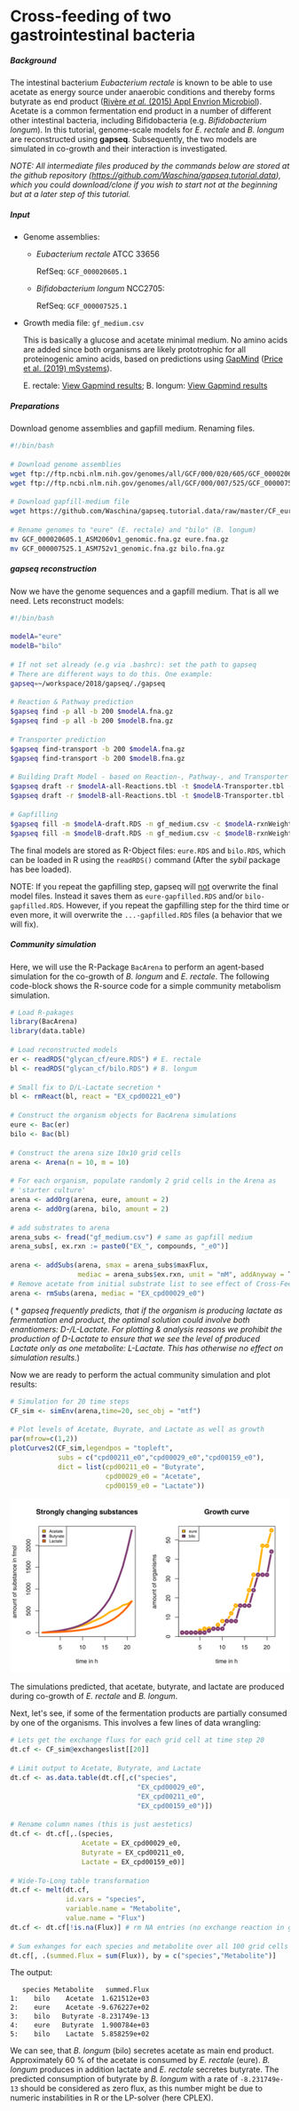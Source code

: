 # Cross-feeding of two gastrointestinal bacteria

##### Background

The intestinal bacterium *Eubacterium rectale* is known to be able to use acetate as energy source under anaerobic conditions and thereby forms butyrate as end product ([Rivère *et al.* (2015) Appl Envrion Microbiol](https://pubmed.ncbi.nlm.nih.gov/26319874/)). Acetate is a common fermentation end product in a number of different other intestinal bacteria, including Bifidobacteria (e.g. *Bifidobacterium longum*). In this tutorial, genome-scale models for *E. rectale* and *B. longum* are reconstructed using **gapseq**. Subsequently, the two models are simulated in co-growth and their interaction is investigated.

*NOTE: All intermediate files produced by the commands below are stored at the github repository (https://github.com/Waschina/gapseq.tutorial.data), which you could download/clone if you wish to start not at the beginning but at a later step of this tutorial.*

##### Input

- Genome assemblies:

  - *Eubacterium rectale* ATCC 33656

    RefSeq: `GCF_000020605.1`

  - *Bifidobacterium longum* NCC2705: 

    RefSeq: `GCF_000007525.1`

- Growth media file: `gf_medium.csv` 

  This is basically a glucose and acetate minimal medium. No amino acids are added since both organisms are likely prototrophic for all proteinogenic amino acids, based on predictions using [GapMind](http://papers.genomics.lbl.gov/cgi-bin/gapView.cgi) ([Price et al. (2019) mSystems](https://doi.org/10.1101/741918 )).  

  E. rectale: [View Gapmind results](http://papers.genomics.lbl.gov/cgi-bin/gapView.cgi?orgs=NCBI__GCF_000020605.1&set=aa); B. longum: [View Gapmind results](http://papers.genomics.lbl.gov/cgi-bin/gapView.cgi?orgs=NCBI__GCF_000007525.1&set=aa)



##### Preparations

Download genome assemblies and gapfill medium. Renaming files.

```sh
#!/bin/bash

# Download genome assemblies 
wget ftp://ftp.ncbi.nlm.nih.gov/genomes/all/GCF/000/020/605/GCF_000020605.1_ASM2060v1/GCF_000020605.1_ASM2060v1_genomic.fna.gz .
wget ftp://ftp.ncbi.nlm.nih.gov/genomes/all/GCF/000/007/525/GCF_000007525.1_ASM752v1/GCF_000007525.1_ASM752v1_genomic.fna.gz .

# Download gapfill-medium file
wget https://github.com/Waschina/gapseq.tutorial.data/raw/master/CF_eure_bilo/gf_medium.csv .

# Rename genomes to "eure" (E. rectale) and "bilo" (B. longum) 
mv GCF_000020605.1_ASM2060v1_genomic.fna.gz eure.fna.gz
mv GCF_000007525.1_ASM752v1_genomic.fna.gz bilo.fna.gz
```



##### gapseq reconstruction 

Now we have the genome sequences and a gapfill medium. That is all we need. Lets reconstruct models:

```sh
#!/bin/bash

modelA="eure"
modelB="bilo"

# If not set already (e.g via .bashrc): set the path to gapseq
# There are different ways to do this. One example:
gapseq=~/workspace/2018/gapseq/./gapseq

# Reaction & Pathway prediction
$gapseq find -p all -b 200 $modelA.fna.gz
$gapseq find -p all -b 200 $modelB.fna.gz

# Transporter prediction
$gapseq find-transport -b 200 $modelA.fna.gz 
$gapseq find-transport -b 200 $modelB.fna.gz

# Building Draft Model - based on Reaction-, Pathway-, and Transporter prediction
$gapseq draft -r $modelA-all-Reactions.tbl -t $modelA-Transporter.tbl -p $modelA-all-Pathways.tbl -c $modelA.fna.gz -u 200 -l 100
$gapseq draft -r $modelB-all-Reactions.tbl -t $modelB-Transporter.tbl -p $modelB-all-Pathways.tbl -c $modelB.fna.gz -u 200 -l 100

# Gapfilling
$gapseq fill -m $modelA-draft.RDS -n gf_medium.csv -c $modelA-rxnWeights.RDS -g $modelA-rxnXgenes.RDS -b 100
$gapseq fill -m $modelB-draft.RDS -n gf_medium.csv -c $modelB-rxnWeights.RDS -g $modelB-rxnXgenes.RDS -b 100
```

The final models are stored as R-Object files: `eure.RDS` and `bilo.RDS`, which can be loaded in R using the `readRDS()` command (After the *sybil* package has bee loaded). 

NOTE: If you repeat the gapfilling step, gapseq will <u>not</u> overwrite the final model files. Instead it saves them as `eure-gapfilled.RDS` and/or `bilo-gapfilled.RDS`. However, if you repeat the gapfilling step for the third time or even more, it will overwrite the `...-gapfilled.RDS` files (a behavior that we will fix).



##### Community simulation

Here, we will use the R-Package `BacArena` to perform an agent-based simulation for the co-growth of *B. longum* and *E. rectale*. The following code-block shows the R-source code for a simple community metabolism simulation.

```R
# Load R-pakages
library(BacArena)
library(data.table)

# Load reconstructed models
er <- readRDS("glycan_cf/eure.RDS") # E. rectale
bl <- readRDS("glycan_cf/bilo.RDS") # B. longum

# Small fix to D/L-Lactate secretion *
bl <- rmReact(bl, react = "EX_cpd00221_e0")

# Construct the organism objects for BacArena simulations
eure <- Bac(er)
bilo <- Bac(bl)

# Construct the arena size 10x10 grid cells
arena <- Arena(n = 10, m = 10)

# For each organism, populate randomly 2 grid cells in the Arena as 
# 'starter culture'
arena <- addOrg(arena, eure, amount = 2)
arena <- addOrg(arena, bilo, amount = 2)

# add substrates to arena
arena_subs <- fread("gf_medium.csv") # same as gapfill medium
arena_subs[, ex.rxn := paste0("EX_", compounds, "_e0")]

arena <- addSubs(arena, smax = arena_subs$maxFlux, 
                 mediac = arena_subs$ex.rxn, unit = "mM", addAnyway = T)
# Remove acetate from initial substrate list to see effect of Cross-Feeding
arena <- rmSubs(arena, mediac = "EX_cpd00029_e0") 

```

( * *gapseq frequently predicts, that if the organism is producing lactate as fermentation end product,  the optimal solution could involve both  enantiomers: D-/L-Lactate. For plotting & analysis reasons we prohibit the production of D-Lactate to ensure that we see the level of produced Lactate only as one metabolite: L-Lactate. This has otherwise no effect on simulation results.*)

Now we are ready to perform the actual community simulation and plot results:

```R
# Simulation for 20 time steps
CF_sim <- simEnv(arena,time=20, sec_obj = "mtf")

# Plot levels of Acetate, Buyrate, and Lactate as well as growth
par(mfrow=c(1,2))
plotCurves2(CF_sim,legendpos = "topleft",
            subs = c("cpd00211_e0","cpd00029_e0","cpd00159_e0"),
            dict = list(cpd00211_e0 = "Butyrate", 
                        cpd00029_e0 = "Acetate", 
                        cpd00159_e0 = "Lactate"))
```

![](https://github.com/Waschina/gapseq.tutorial.data/raw/master/CF_eure_bilo/CF_eure_bilo.svg)

The simulations predicted, that acetate, butyrate, and lactate are produced during co-growth of *E. rectale* and *B. longum*.

Next, let's see, if some of the fermentation products are partially consumed by one of the organisms. This involves a few lines of data wrangling:

```R
# Lets get the exchange fluxs for each grid cell at time step 20
dt.cf <- CF_sim@exchangeslist[[20]]

# Limit output to Acetate, Butyrate, and Lactate
dt.cf <- as.data.table(dt.cf[,c("species",
                                "EX_cpd00029_e0",
                                "EX_cpd00211_e0",
                                "EX_cpd00159_e0")])

# Rename column names (this is just aestetics)
dt.cf <- dt.cf[,.(species, 
                  Acetate = EX_cpd00029_e0, 
                  Butyrate = EX_cpd00211_e0,
                  Lactate = EX_cpd00159_e0)]

# Wide-To-Long table transformation
dt.cf <- melt(dt.cf, 
              id.vars = "species", 
              variable.name = "Metabolite", 
              value.name = "Flux")
dt.cf <- dt.cf[!is.na(Flux)] # rm NA entries (no exchange reaction in grid cell)

# Sum exhanges for each species and metabolite over all 100 grid cells
dt.cf[, .(summed.Flux = sum(Flux)), by = c("species","Metabolite")]
```

The output:

```
   species Metabolite   summed.Flux
1:    bilo    Acetate  1.621512e+03
2:    eure    Acetate -9.676227e+02
3:    bilo   Butyrate -8.231749e-13
4:    eure   Butyrate  1.900784e+03
5:    bilo    Lactate  5.858259e+02
```

We can see, that *B. longum* (bilo) secretes acetate as main end product.  Approximately 60 % of the acetate is consumed by *E. rectale* (eure). *B. longum* produces in addition lactate and *E. rectale* secretes butyrate. The predicted consumption of butyrate by *B. longum* with a rate of `-8.231749e-13` should be considered as zero flux, as this number might be due to numeric instabilities in R or the LP-solver (here CPLEX).
